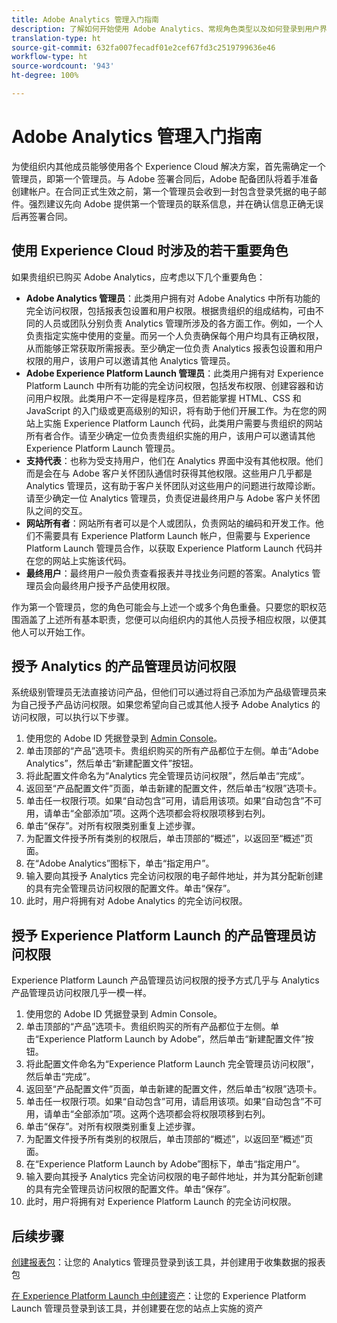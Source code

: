```yaml
---
title: Adobe Analytics 管理入门指南
description: 了解如何开始使用 Adobe Analytics、常规角色类型以及如何登录到用户界面。
translation-type: ht
source-git-commit: 632fa007fecadf01e2cef67fd3c2519799636e46
workflow-type: ht
source-wordcount: '943'
ht-degree: 100%

---
```



# Adobe Analytics 管理入门指南

为使组织内其他成员能够使用各个 Experience Cloud 解决方案，首先需确定一个管理员，即第一个管理员。与 Adobe 签署合同后，Adobe 配备团队将着手准备创建帐户。在合同正式生效之前，第一个管理员会收到一封包含登录凭据的电子邮件。强烈建议先向 Adobe 提供第一个管理员的联系信息，并在确认信息正确无误后再签署合同。

## 使用 Experience Cloud 时涉及的若干重要角色

如果贵组织已购买 Adobe Analytics，应考虑以下几个重要角色：

* **Adobe Analytics 管理员**：此类用户拥有对 Adobe Analytics 中所有功能的完全访问权限，包括报表包设置和用户权限。根据贵组织的组成结构，可由不同的人员或团队分别负责 Analytics 管理所涉及的各方面工作。例如，一个人负责指定实施中使用的变量。而另一个人负责确保每个用户均具有正确权限，从而能够正常获取所需报表。至少确定一位负责 Analytics 报表包设置和用户权限的用户，该用户可以邀请其他 Analytics 管理员。
* **Adobe Experience Platform Launch 管理员**：此类用户拥有对 Experience Platform Launch 中所有功能的完全访问权限，包括发布权限、创建容器和访问用户权限。此类用户不一定得是程序员，但若能掌握 HTML、CSS 和 JavaScript 的入门级或更高级别的知识，将有助于他们开展工作。为在您的网站上实施 Experience Platform Launch 代码，此类用户需要与贵组织的网站所有者合作。请至少确定一位负责贵组织实施的用户，该用户可以邀请其他 Experience Platform Launch 管理员。
* **支持代表**：也称为受支持用户，他们在 Analytics 界面中没有其他权限。他们而是会在与 Adobe 客户关怀团队通信时获得其他权限。这些用户几乎都是 Analytics 管理员，这有助于客户关怀团队对这些用户的问题进行故障诊断。请至少确定一位 Analytics 管理员，负责促进最终用户与 Adobe 客户关怀团队之间的交互。
* **网站所有者**：网站所有者可以是个人或团队，负责网站的编码和开发工作。他们不需要具有 Experience Platform Launch 帐户，但需要与 Experience Platform Launch 管理员合作，以获取 Experience Platform Launch 代码并在您的网站上实施该代码。
* **最终用户**：最终用户一般负责查看报表并寻找业务问题的答案。Analytics 管理员会向最终用户授予产品使用权限。

作为第一个管理员，您的角色可能会与上述一个或多个角色重叠。只要您的职权范围涵盖了上述所有基本职责，您便可以向组织内的其他人员授予相应权限，以便其他人可以开始工作。

## 授予 Analytics 的产品管理员访问权限

系统级别管理员无法直接访问产品，但他们可以通过将自己添加为产品级管理员来为自己授予产品访问权限。如果您希望向自己或其他人授予 Adobe Analytics 的访问权限，可以执行以下步骤。

1. 使用您的 Adobe ID 凭据登录到 [Admin Console](https://adminconsole.adobe.com/)。
1. 单击顶部的“产品”选项卡。贵组织购买的所有产品都位于左侧。单击“Adobe Analytics”，然后单击“新建配置文件”按钮。
1. 将此配置文件命名为“Analytics 完全管理员访问权限”，然后单击“完成”。
1. 返回至“产品配置文件”页面，单击新建的配置文件，然后单击“权限”选项卡。
1. 单击任一权限行项。如果“自动包含”可用，请启用该项。如果“自动包含”不可用，请单击“全部添加”项。这两个选项都会将权限项移到右列。
1. 单击“保存”。对所有权限类别重复上述步骤。
1. 为配置文件授予所有类别的权限后，单击顶部的“概述”，以返回至“概述”页面。
1. 在“Adobe Analytics”图标下，单击“指定用户”。
1. 输入要向其授予 Analytics 完全访问权限的电子邮件地址，并为其分配新创建的具有完全管理员访问权限的配置文件。单击“保存”。
1. 此时，用户将拥有对 Adobe Analytics 的完全访问权限。

## 授予 Experience Platform Launch 的产品管理员访问权限

Experience Platform Launch 产品管理员访问权限的授予方式几乎与 Analytics 产品管理员访问权限几乎一模一样。

1. 使用您的 Adobe ID 凭据登录到 Admin Console。
1. 单击顶部的“产品”选项卡。贵组织购买的所有产品都位于左侧。单击“Experience Platform Launch by Adobe”，然后单击“新建配置文件”按钮。
1. 将此配置文件命名为“Experience Platform Launch 完全管理员访问权限”，然后单击“完成”。
1. 返回至“产品配置文件”页面，单击新建的配置文件，然后单击“权限”选项卡。
1. 单击任一权限行项。如果“自动包含”可用，请启用该项。如果“自动包含”不可用，请单击“全部添加”项。这两个选项都会将权限项移到右列。
1. 单击“保存”。对所有权限类别重复上述步骤。
1. 为配置文件授予所有类别的权限后，单击顶部的“概述”，以返回至“概述”页面。
1. 在“Experience Platform Launch by Adobe”图标下，单击“指定用户”。
1. 输入要向其授予 Analytics 完全访问权限的电子邮件地址，并为其分配新创建的具有完全管理员访问权限的配置文件。单击“保存”。
1. 此时，用户将拥有对 Experience Platform Launch 的完全访问权限。

## 后续步骤

[创建报表包](/help/admin/c-manage-report-suites/c-new-report-suite/t-create-a-report-suite.md)：让您的 Analytics 管理员登录到该工具，并创建用于收集数据的报表包

[在 Experience Platform Launch 中创建资产](/help/implement/launch/create-analytics-property.md)：让您的 Experience Platform Launch 管理员登录到该工具，并创建要在您的站点上实施的资产
